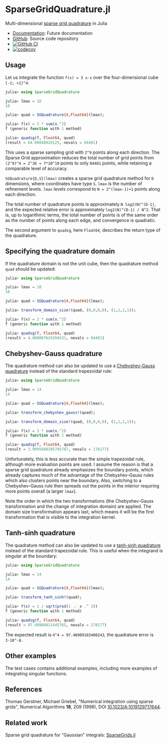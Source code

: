 # SparseGridQuadrature.jl

Multi-dimensional [sparse grid
quadrature](https://en.wikipedia.org/wiki/Sparse_grid) in Julia

* [Documentation](https://eschnett.github.io/SparseGridQuadrature.jl/dev/):
  Future documentation
* [GitHub](https://github.com/eschnett/SparseGridQuadrature.jl): Source
  code repository
* [![GitHub
  CI](https://github.com/eschnett/SparseGridQuadrature.jl/workflows/CI/badge.svg)](https://github.com/eschnett/SparseGridQuadrature.jl/actions)
* [![codecov](https://codecov.io/gh/eschnett/SparseGridQuadrature.jl/branch/main/graph/badge.svg?token=vHtLZhZpKG)](https://codecov.io/gh/eschnett/SparseGridQuadrature.jl)

## Usage

Let us integrate the function `f(x) = 3 x⋅x` over the four-dimensional
cube `[-1; +1]^4`:

```Julia
julia> using SparseGridQuadrature

julia> lmax = 10
10

julia> quad = SGQuadrature{4,Float64}(lmax);

julia> f(x) = 3 * sum(x.^2)
f (generic function with 1 method)

julia> quadsg(f, Float64, quad)
(result = 64.00048828125, nevals = 84481)
```

This uses a sparse sampling grid with `2^9` points along each
direction. The Sparse Grid approximation reduces the total number of
grid points from `(2^9)^4 = 2^36 ≈ 7*10^10` points to only `84481`
points, while retaining a comparable level of accuracy.

`SGQuadrature{D,S}(lmax)` creates a sparse grid quadrature method for
`D` dimensions, where coordinates have type `S`. `lmax` is the number
of refinement levels. `lmax` levels correspond to `N = 2^(lmax-1)+1`
points along each direction.

The total number of quadrature points is approximately `N
log2(N)^(D-1)`, and the expected relative error is approximately
`log2(N)^(D-1) / N^2`. That is, up to logarithmic terms, the total
number of points is of the same order as the number of points along
each edge, and convergence is quadratic.

The second argument to `quadsg`, here `Float64`, describes the return
type of the quadrature.

## Specifying the quadrature domain

If the quadrature domain is not the unit cube, then the quadrature
method `quad` should be updated:

```Julia
julia> using SparseGridQuadrature

julia> lmax = 10
10

julia> quad = SGQuadrature{4,Float64}(lmax);

julia> transform_domain_size!(quad, (0,0,0,0), (1,1,1,1));

julia> f(x) = 3 * sum(x.^2)
f (generic function with 1 method)

julia> quadsg(f, Float64, quad)
(result = 4.000007629394531, nevals = 84481)
```

## Chebyshev-Gauss quadrature

The quadrature method can also be updated to use a [Chebyshev-Gauss
quadrature](https://en.wikipedia.org/wiki/Chebyshev–Gauss_quadrature)
instead of the standard trapezoidal rule:

```Julia
julia> using SparseGridQuadrature

julia> lmax = 14
14

julia> quad = SGQuadrature{4,Float64}(lmax);

julia> transform_chebyshev_gauss!(quad);

julia> transform_domain_size!(quad, (0,0,0,0), (1,1,1,1));

julia> f(x) = 3 * sum(x.^2)
f (generic function with 1 method)

julia> quadsg(f, Float64, quad)
(result = 3.9995680385705787, nevals = 178177)
```

Unfortunately, this is less accurate than the simple trapezoidal rule,
although more evaluation points are used. I assume the reason is that
a sparse grid quadrature already emphasizes the boundary points, which
already captures much of the advantage of the Chebyshev-Gauss rules
which also clusters points near the boundary. Also, switching to a
Chebyshev-Gauss rule then spreads out the points in the interior
requiring more points overall (a larger `lmax`).

Note the order in which the two transformations (the Chebyshev-Gauss
transformation and the change of integration domain) are applied. The
domain size transformation appears last, which means it will be the
first transformation that is visible to the integration kernel.

## Tanh-sinh quadrature

The quadrature method can also be updated to use a [tanh-sinh
quadrature](https://en.wikipedia.org/wiki/Tanh-sinh_quadrature)
instead of the standard trapezoidal rule. This is useful when the
integrand is singular at the boundary:

```Julia
julia> using SparseGridQuadrature

julia> lmax = 14
14

julia> quad = SGQuadrature{4,Float64}(lmax);

julia> transform_tanh_sinh!(quad);

julia> f(x) = 1 / sqrt(prod(1 .- x .^ 2))
f (generic function with 1 method)

julia> quadsg(f, Float64, quad)
(result = 97.40908811445765, nevals = 178177)
```

The expected result is `π^4 = 97.40909103400243`, the quadrature error
is `3⋅10^-8`.

## Other examples

The test cases contains additional examples, including more examples
of integrating singular functions.

## References

Thomas Gerstner, Michael Griebel, "Numerical integration using sparse
grids", Numerical Algorithms **18**, 209 (1998), DOI
[10.1023/A:1019129717644](https://doi.org/10.1023/A:1019129717644).

## Related work

Sparse grid quadrature for "Gaussian" integrals:
[SparseGrids.jl](https://github.com/robertdj/SparseGrids.jl)
